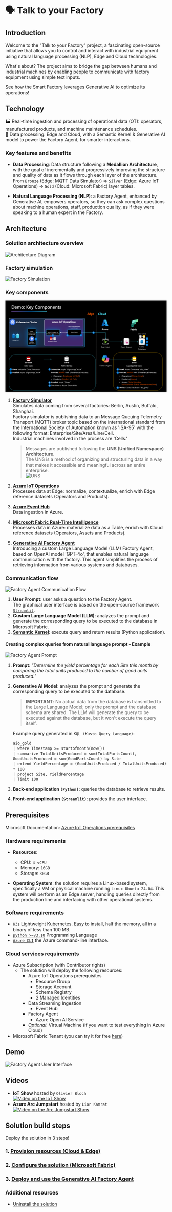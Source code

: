 # 🗣️ Talk to your Factory

## Introduction

Welcome to the "Talk to your Factory" project, a fascinating open-source initiative that allows you to control and interact with industrial equipment using natural language processing (NLP), Edge and Cloud technologies.

What's about? The project aims to bridge the gap between humans and industrial machines by enabling people to communicate with factory equipment using simple text inputs.

See how the Smart Factory leverages Generative AI to optimize its operations!

## Technology

🏭 Real-time ingestion and processing of operational data (OT): operators, manufactured products, and machine maintenance schedules.  
🤖 Data processing: Edge and Cloud, with a Semantic Kernel & Generative AI model to power the Factory Agent, for smarter interactions.

### Key features and benefits

- **Data Processing**: Data structure following a **Medallion Architecture**, with the goal of incrementally and progressively improving the structure and quality of data as it flows through each layer of the architecture.  
From `Bronze` (Edge: MQTT Data Simulator) ⇒ `Silver` (Edge: Azure IoT Operations) ⇒ `Gold` (Cloud: Microsoft Fabric) layer tables.

- **Natural Language Processing (NLP)**: a Factory Agent, enhanced by Generative AI, empowers operators, so they can ask complex questions about machine operations, staff, production quality, as if they were speaking to a human expert in the Factory.

## Architecture

### Solution architecture overview

![Architecture Diagram](./artifacts/media/architecture-overview.png "Solution Overview")

### Factory simulation

![Factory Simulation](./artifacts/media/simulation.png "Factory Simulation")

### Key components

![Data Diagram](./artifacts/media/key-components.png "Data Diagram")

1. [**Factory Simulator**](./artifacts/mqtt-data-simulator/README.md)  
    Simulates data coming from several factories: Berlin, Austin, Buffalo, Shanghai.  
    Factory simulator is publishing data to an Message Queuing Telemetry Transport (MQTT) broker topic based on the international standard from the International Society of Automation known as 'ISA-95' with the following format: Enterprise/Site/Area/Line/Cell.  
    Industrial machines involved in the process are 'Cells.'  

    > Messages are published following the **UNS (Unified Namespace) Architecture**.  
    The UNS is a method of organizing and structuring data in a way that makes it accessible and meaningful across an entire enterprise.  
    ![UNS](./artifacts/media/UNS.png "UNS")

2. [**Azure IoT Operations**](https://learn.microsoft.com/en-us/azure/iot-operations/overview-iot-operations)  
    Processes data at Edge: normalize, contextualize, enrich with Edge reference datasets (Operators and Products).

3. [**Azure Event Hub**](https://learn.microsoft.com/en-us/azure/event-hubs/event-hubs-about)  
    Data ingestion in Azure.     
    
4. [**Microsoft Fabric Real-Time Intelligence**](https://learn.microsoft.com/en-us/fabric/real-time-intelligence/overview)  
    Processes data in Azure: materialize data as a Table, enrich with Cloud reference datasets (Operators, Assets and Products).

5. [**Generative AI Factory Agent**](https://learn.microsoft.com/en-us/azure/ai-services/openai/overview)  
    Introducing a custom Large Language Model (LLM) Factory Agent, based on OpenAI model 'GPT-4o', that enables natural language communication with the factory. This agent simplifies the process of retrieving information from various systems and databases.

### Communication flow

![Factory Agent Communication Flow](./artifacts/media/factory-agent-communication-flow.png "Factory Agent Communication Flow")

1. **User Prompt**: user asks a question to the Factory Agent.  
    The graphical user interface is based on the open-source framework [`Streamlit`](https://streamlit.io/).
2. **Custom Large Language Model (LLM)**: analyzes the prompt and generate the corresponding query to be executed to the database in Microsoft Fabric.  
3. [**Semantic Kernel**](https://aka.ms/semantic-kernel): execute query and return results (Python application).

#### Creating complex queries from natural language prompt - Example
![Factory Agent Prompt](./artifacts/media/factory-agent-prompt.png "Factory Agent Prompt")

1. **Prompt**: _"Determine the yield percentage for each Site this month by comparing the total units produced to the number of good units produced."_
2. **Generative AI Model**: analyzes the prompt and generate the corresponding query to be executed to the database.  

    > **IMPORTANT**: No actual data from the database is transmitted to the Large Language Model; only the prompt and the database schema are shared. The LLM will generate the query to be executed against the database, but it won't execute the query itself.  

    Example query generated in `KQL (Kusto Query Language)`:  
    ```
    aio_gold
    | where Timestamp >= startofmonth(now())
    | summarize TotalUnitsProduced = sum(TotalPartsCount), GoodUnitsProduced = sum(GoodPartsCount) by Site
    | extend YieldPercentage = (GoodUnitsProduced / TotalUnitsProduced) * 100
    | project Site, YieldPercentage
    | limit 100
    ```  

3. **Back-end application `(Python)`**: queries the database to retrieve results.  

4. **Front-end application `(Streamlit)`**: provides the user interface.

## Prerequisites
Microsoft Documentation: [Azure IoT Operations prerequisites](https://learn.microsoft.com/en-us/azure/iot-operations/deploy-iot-ops/howto-prepare-cluster?tabs=ubuntu)

### Hardware requirements

- **Resources**: 
    - CPU: `4 vCPU`
    - Memory: `16GB`
    - Storage: `30GB`

- **Operating System**: the solution requires a Linux-based system, specifically a VM or physical machine running `Linux Ubuntu 24.04`. This system will perform as an Edge server, handling queries directly from the production line and interfacing with other operational systems.

### Software requirements

 - [`K3s`](https://k3s.io/) Lightweight Kubernetes. Easy to install, half the memory, all in a binary of less than 100 MB.
 - [`python >=v3.10`](https://www.python.org/) Programming Language
 - [`Azure CLI`](https://learn.microsoft.com/en-us/cli/azure/) the Azure command-line interface.

### Cloud services requirements

 - Azure Subscription (with Contributor rights)
    - The solution will deploy the following resources:
        - Azure IoT Operations prerequisites
            - Resource Group
            - Storage Account
            - Schema Registry
            - 2 Managed Identities
        - Data Streaming Ingestion
            - Event Hub
        - Factory Agent
            - Azure Open AI Service
        - _Optional_: Virtual Machine (if you want to test everything in Azure Cloud)
 - Microsoft Fabric Tenant (you can try it for free [here](https://www.microsoft.com/en-us/microsoft-fabric/getting-started?msockid=27cd43526f4e6b2a1fa857d06e486a3c))

## Demo

![Factory Agent User Interface](./artifacts/media/demo-video.gif "Factory Agent User Interface")

## Videos

- **IoT Show** hosted by `Olivier Bloch`  
  [![Video on the IoT Show](https://img.youtube.com/vi/-AxWwJU_G_U/hqdefault.jpg)](https://www.youtube.com/embed/-AxWwJU_G_U)  
- **Azure Arc Jumpstart** hosted by `Lior Kamrat`  
  [![Video on the Arc Jumpstart Show](https://img.youtube.com/vi/cN6urmB_7jY/hqdefault.jpg)](https://www.youtube.com/embed/cN6urmB_7jY)

## Solution build steps

Deploy the solution in 3 steps!

### 1. [Provision resources (Cloud & Edge)](./INSTALL-1.md)
### 2. [Configure the solution (Microsoft Fabric)](./INSTALL-2.md)
### 3. [Deploy and use the Generative AI Factory Agent](./INSTALL-3.md)

### Additional resources
- [Uninstall the solution](./UNINSTALL.md)